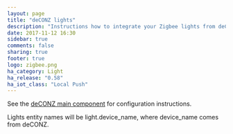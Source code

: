 ```yaml
---
layout: page
title: "deCONZ lights"
description: "Instructions how to integrate your Zigbee lights from deCONZ into Home Assistant."
date: 2017-11-12 16:30
sidebar: true
comments: false
sharing: true
footer: true
logo: zigbee.png
ha_category: Light
ha_release: "0.58"
ha_iot_class: "Local Push"
---
```


See the [deCONZ main component](/components/deconz/) for configuration instructions.

Lights entity names will be light.device_name, where device_name comes from deCONZ.
